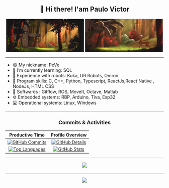 <h2 align="center">👋 Hi there! I'am Paulo Victor</h1>

<!--START_SECTION:GIF-->
<!-- <p align="center"><img align="center" alt="GIF" src="files/IronGiant5.gif" /> -->

<div align="center">
  <img src="files/IronGiant5.gif" width="49%" />
  <img src="files/IronGiant3.gif" width="49%" /> 
</div>

---

- 😄 My nickname: PeVe
- 🌱 I’m currently learning: SQL
- 🤖 Experience with robots: Kuka, UR Robots, Omron
- 💬 Program skills: C, C++, Python, Typescript, ReactJs,React Native , NodeJs, HTML CSS
- 💾 Softwares : Gitflow, ROS, MoveIt, Octave, Matlab
- ⚙ Embedded systems: RBP, Arduino, Tiva, Esp32
- 💻 Operational systems: Linux, Windows

---

<!-- ![Status](./profile-3d-contrib/profile-night-rainbow.svg) -->

<div align="center">

### Commits & Activities

| Productive Time | Profile Overview |
|:---------------:|:----------------:|
| [![GitHub Commits](http://github-profile-summary-cards.vercel.app/api/cards/productive-time?username=paulovictor237&theme=dracula&utcOffset=-3)](https://github.com/vn7n24fzkq/github-profile-summary-cards) | [![GitHub Details](http://github-profile-summary-cards.vercel.app/api/cards/profile-details?username=paulovictor237&theme=dracula)](https://github.com/vn7n24fzkq/github-profile-summary-cards) |
| [![Top Languages](https://github-readme-stats-eight-theta.vercel.app/api/top-langs/?username=paulovictor237&layout=compact&langs_count=8&theme=dracula)](https://github.com/paulovictor237) | [![GitHub Stats](https://github-readme-stats-eight-theta.vercel.app/api?username=paulovictor237&show_icons=true&theme=dracula&include_all_commits=true&count_private=true)](https://github.com/paulovictor237) |

</div>

---

<div align="center" >
  <a href="https://skillicons.dev"   >
    <img src="https://skillicons.dev/icons?i=git,linux,ubuntu,vscode,javascript,typescript,css,html,react,next,tailwind,nodejs,docker,figma,github,postman,vercel,vite,postgres" />
  </a>
</div>

---

   <div align="center" >
     <img src="https://github-profile-trophy.vercel.app/?username=paulovictor237&row=1&column=6&theme=dracula&margin-w=15&margin-h=15"/>
  </div>
